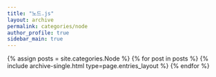 ```yaml
---
title: "노드.js"
layout: archive
permalink: categories/node
author_profile: true
sidebar_main: true
---
```


{% assign posts = site.categories.Node %}
{% for post in posts %} {% include archive-single.html type=page.entries_layout %} {% endfor %}
